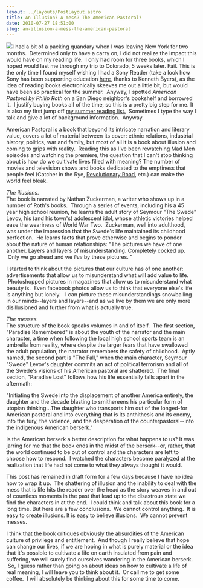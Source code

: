 ```yaml
---
layout: ../layouts/PostLayout.astro
title: An Illusion? A mess? The American Pastoral?
date: 2010-07-27 18:51:00
slug: an-illusion-a-mess-the-american-pastoral
---
```


[![](http://stephendodson.files.wordpress.com/2009/08/51m0ggm3tsl.jpg)](http://stephendodson.files.wordpress.com/2009/08/51m0ggm3tsl.jpg)I had a bit of a packing quandary when I was leaving New York for two months.  Determined only to have a carry on, I did not realize the impact this would have on my reading life.  I only had room for three books, which I hoped would last me through my trip to Colorado, 5 weeks later. Fail. This is the only time I found myself wishing I had a Sony Reader (take a look how Sony has been supporting education [here](http://discover.sonystyle.com/rocket/), thanks to Kenneth Byers), as the idea of reading books electronically skeeves me out a little bit, but would have been so practical for the summer.  Anyway, I spotted _American Pastoral by Philip Roth_ on a San Diego neighbor's bookshelf and borrowed it.  I justify buying books all of the time, so this is a pretty big step for me. It is also my first jump off [my summer reading list.](http://akindoflibrary.blogspot.com/2010/06/summer-reading-final-list.html)  Sometimes I type the way I talk and give a lot of background information.  Anyway.  
  
American Pastoral is a book that beyond its intricate narration and literary value, covers a lot of material between its cover: ethnic relations, industrial history, politics, war and family, but most of all it is a book about illusion and coming to grips with reality.  Reading this as I've been rewatching Mad Men episodes and watching the premiere, the question that I can't stop thinking about is how do we cultivate lives filled with meaning? The number of movies and television shows and books dedicated to the emptiness that people feel (Catcher in the Rye, [Revolutionary Road](http://akindoflibrary.blogspot.com/2009/07/revolutionary-road-do-not-watch-this.html), etc.) can make the world feel bleak.  
  
_The illusions._   
The book is narrated by Nathan Zuckerman, a writer who shows up in a number of Roth's books.  Through a series of events, including his a 45 year high school reunion, he learns the adult story of Seymour "The Swede" Levov, his (and his town's) adolescent idol, whose athletic victories helped ease the weariness of World War Two.  Zuckerman, well into adulthood, was under the impression that the Swede's life maintained its childhood perfection.  He learns facts that prove otherwise and begins to ponder about the nature of human relationships: "The pictures we have of one another. Layers and layers of misunderstanding. Completely cocked up.  Only we go ahead and we _live_ by these pictures. "  
  
I started to think about the pictures that our culture has of one another: advertisements that allow us to misunderstand what will add value to life.  Photoshopped pictures in magazines that allow us to misunderstand what beauty is.  Even facebook photos allow us to think that everyone else's life is anything but lonely.   I can picture these misunderstandings snowballing in our minds--layers and layers--and as we live by them we are only more disillusioned and further from what is actually true.  

  
_The messes._  
The structure of the book speaks volumes in and of itself.  The first section, "Paradise Remembered" is about the youth of the narrator and the main character, a time when following the local high school sports team is an umbrella from reality, where despite the larger fears that have swallowed the adult population, the narrator remembers the safety of childhood.  Aptly named, the second part is "The Fall," when the main character, Seymour "Swede" Levov's daughter commits an act of political terrorism and all of the Swede's visions of his American pastoral are shattered.  The final section, "Paradise Lost" follows how his life essentially falls apart in the aftermath:

  
"Initiating the Swede into the displacement of another America entirely, the daughter and the decade blasting to smithereens his particular form of utopian thinking...The daughter who transports him out of the longed-for American pastoral and into everything that is its anthithesis and its enemy, into the fury, the violence, and the desperation of the counterpastoral--into the indigenous American berserk."  
  
Is the American berserk a better description for what happens to us? It was jarring for me that the book ends in the midst of the berserk--or, rather, that the world continued to be out of control and the characters are left to choose how to respond.  I watched the characters become paralyzed at the realization that life had not come to what they always thought it would.  
  
This post has remained in draft form for a few days because I have no idea how to wrap it up.  The shattering of illusion and the inability to deal with the mess that is life hits the reader over the head as the story weaves in and out of countless moments in the past that lead up to the disastrous state we find the characters in at the end.  I could think and talk about this book for a long time. But here are a few conclusions.  We cannot control anything.  It is easy to create illusions. It is easy to believe illusions.  We cannot prevent messes.  
  
I think that the book critiques obviously the absurdities of the American culture of privilege and entitlement.  And though I really believe that hope can change our lives, if we are hoping in what is purely material or the idea that it's possible to cultivate a life on earth insulated from pain and suffering, we will surely find ourselves wandering in the American berserk.  So, I guess rather than going on about ideas on how to cultivate a life of real meaning, I will leave you to think about it.  Or call me to get some coffee.  I will absolutely be thinking about this for some time to come.